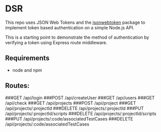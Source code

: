 # DSR

This repo uses JSON Web Tokens and the [jsonwebtoken](https://github.com/auth0/node-jsonwebtoken) package to implement token based authentication on a simple Node.js API.

This is a starting point to demonstrate the method of authentication by verifying a token using Express route middleware.

## Requirements

- node and npm

## Routes:
###GET /api/login
###POST /api/createUser
###GET /api/users
###GET /api/check
###GET /api/projects 
###POST /api/project
###GET /api/projects/:projectId
###DELETE /api/projects/:projectId
###PUT /api/projects/:projectId/scripts
###DELETE /api/projects/:projectId/scripts
###PUT /api/projects/:code/associatedTestCases
###DELETE /api/projects/:code/associatedTestCases